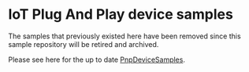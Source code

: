 # IoT Plug And Play device samples

The samples that previously existed here have been removed since this sample repository will be retired and archived.

Please see here for the up to date [PnpDeviceSamples](https://github.com/Azure/azure-iot-sdk-csharp/tree/main/iothub/device/samples/solutions/PnpDeviceSamples).